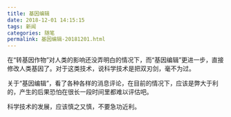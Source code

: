```yaml
---
title: 基因编辑
date: 2018-12-01 14:15:15
tags: 新闻
categories: 随笔
permalink: 基因编辑-20181201.html
---
```


在“转基因作物”对人类的影响还没弄明白的情况下，而“基因编辑”更进一步，直接修改人类基因了。对于这类技术，说科学技术是把双刃剑，毫不为过。 

关于“基因编辑”，看了各种各样的消息评论，在目前的情况下，应该是弊大于利的，产生的后果恐怕在很长一段时间里都难以评估吧。 

科学技术的发展，应该慎之又慎，不要急功近利。